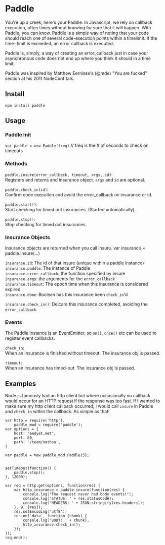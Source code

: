 # Paddle #

You're up a creek; here's your Paddle. In Javascript, we rely on callback
execution, often times without knowing for sure that it will happen. With
Paddle, you can know. Paddle is a simple way of noting that your code should
reach one of several code-execution points within a timelimit. If the time-
limit is exceeded, an error callback is executed.

Paddle is, simply, a way of creating an error_callback just in case your asynchronous code
does not end up where you think it should in a time limit.

Paddle was inspired by Matthew Eernisse's (@mde) "You are fucked" section at his 2011 NodeConf talk.

## Install ##
 `npm install paddle`

## Usage ##

### Paddle Init ###

 `var paddle = new Paddle(freq)` // freq is the # of seconds to check on timeouts

### Methods ###

`paddle.insure(error_callback, timeout, args, id)`:  
Registers and returns and insurance object. `args` and `id` are optional.

`paddle.check_in(id)`:  
Confirm code execution and avoid the error_callback on insurance or id.

`paddle.start()`:  
Start checking for timed out insurances. (Started automatically).

`paddle.stop()`:  
Stop checking for timed out insurances.

### Insurance Objects ###

Insurance objects are returned when you call insure.
 var insurance = paddle.insure(...)
 
`insurance.id`: The id of that insure (unique within a paddle instance)  
`insurance.paddle`: The instance of Paddle  
`insurance.error_callback`: the function specified by insure  
`insurance.args`: the arguments for the `error_callback`  
`insurance.timeout`: The epoch time when this insurance is considered expired  
`insurance.done`: Boolean has this insurance been `check_in`'d  

`insurance.check_in()`: Delcare this insurance completed, avoiding the `error_callback`.

### Events ###
The Paddle instance is an EventEmitter, so `on()`, `once()` etc can be used to register event callbacks.

`check_in`:  
When an insurance is finished without timeout. The insurance obj is passed.

`timeout`:  
When an insurance has timed-out. The insurance obj is passed.

## Examples ##

Node.js famously had an http client
but where occasionally no callback would occur for an HTTP request if the response was too fast.
If I wanted to make sure my http client callback occurred, I would call `insure` in Paddle and
`check_in` within the callback. As simple as that!

    var http = require('http'),
        paddle_mod = require('paddle');
    var options = {
        host: 'andyet.net',
        port: 80,
        path: '/team/nathan',
    }

    var paddle = new paddle_mod.Paddle(5);


    setTimeout(function() {
        paddle.stop();
    }, 12000);

    var req = http.get(options, function(res) {
        var http_insurance = paddle.insure(function(res) {
            console.log("The request never had body events!");
            console.log('STATUS: ' + res.statusCode);
            console.log('HEADERS: ' + JSON.stringify(res.headers));
        }, 9, [res]);
        res.setEncoding('utf8');
        res.on('data', function (chunk) {
            console.log('BODY: ' + chunk);
            http_insurance.check_in();
        });
    });
    req.end();
